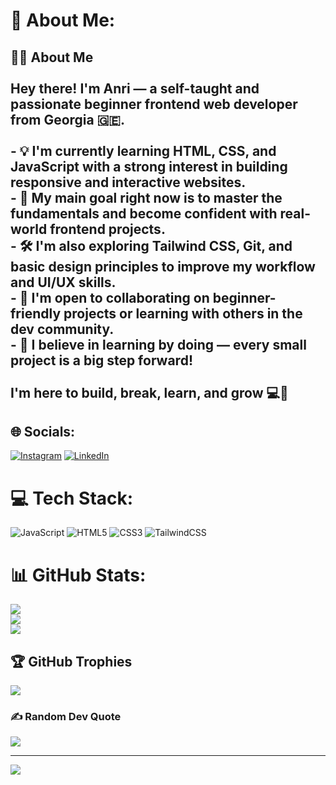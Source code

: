 # 💫 About Me:
## 👨‍💻 About Me<br><br>Hey there! I'm Anri — a self-taught and passionate beginner frontend web developer from Georgia 🇬🇪.<br><br>- 💡 I'm currently learning **HTML**, **CSS**, and **JavaScript** with a strong interest in building **responsive** and **interactive websites**.<br>- 🎯 My main goal right now is to **master the fundamentals** and become confident with **real-world frontend projects**.<br>- 🛠 I'm also exploring **Tailwind CSS**, **Git**, and **basic design principles** to improve my workflow and UI/UX skills.<br>- 🤝 I'm open to collaborating on beginner-friendly projects or learning with others in the dev community.<br>- 🚀 I believe in learning by doing — every small project is a big step forward!<br><br>I'm here to build, break, learn, and grow 💻🌱


## 🌐 Socials:
[![Instagram](https://img.shields.io/badge/Instagram-%23E4405F.svg?logo=Instagram&logoColor=white)](https://instagram.com/___arn1___) [![LinkedIn](https://img.shields.io/badge/LinkedIn-%230077B5.svg?logo=linkedin&logoColor=white)](https://linkedin.com/in/anri-begheladze-232364358) 

# 💻 Tech Stack:
![JavaScript](https://img.shields.io/badge/javascript-%23323330.svg?style=for-the-badge&logo=javascript&logoColor=%23F7DF1E) ![HTML5](https://img.shields.io/badge/html5-%23E34F26.svg?style=for-the-badge&logo=html5&logoColor=white) ![CSS3](https://img.shields.io/badge/css3-%231572B6.svg?style=for-the-badge&logo=css3&logoColor=white) ![TailwindCSS](https://img.shields.io/badge/tailwindcss-%2338B2AC.svg?style=for-the-badge&logo=tailwind-css&logoColor=white)
# 📊 GitHub Stats:
![](https://github-readme-stats.vercel.app/api?username=4RN1&theme=highcontrast&hide_border=false&include_all_commits=true&count_private=false)<br/>
![](https://nirzak-streak-stats.vercel.app/?user=4RN1&theme=highcontrast&hide_border=false)<br/>
![](https://github-readme-stats.vercel.app/api/top-langs/?username=4RN1&theme=highcontrast&hide_border=false&include_all_commits=true&count_private=false&layout=compact)

## 🏆 GitHub Trophies
![](https://github-profile-trophy.vercel.app/?username=4RN1&theme=nightowl&no-frame=false&no-bg=true&margin-w=4)

### ✍️ Random Dev Quote
![](https://quotes-github-readme.vercel.app/api?type=horizontal&theme=radical)

---
[![](https://visitcount.itsvg.in/api?id=4RN1&icon=2&color=0)](https://visitcount.itsvg.in)

<!-- Proudly created with GPRM ( https://gprm.itsvg.in ) -->
